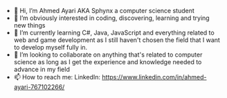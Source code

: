 - 👋 Hi, I’m Ahmed Ayari AKA Sphynx a computer science student 
- 👀 I’m obviously interested in coding, discovering, learning and trying new things  
- 🌱 I’m currently learning C#, Java, JavaScript and everything related to web and game development as I still haven't chosen the field that I want to develop myself fully in.
- 💞️ I’m looking to collaborate on anything that's related to computer science as long as I get the experience and knowledge needed to advance in my field
- 📫 How to reach me: LinkedIn: https://www.linkedin.com/in/ahmed-ayari-767102266/

<!---
Sphynx6/Sphynx6 is a ✨ special ✨ repository because its `README.md` (this file) appears on your GitHub profile.
You can click the Preview link to take a look at your changes.
--->
